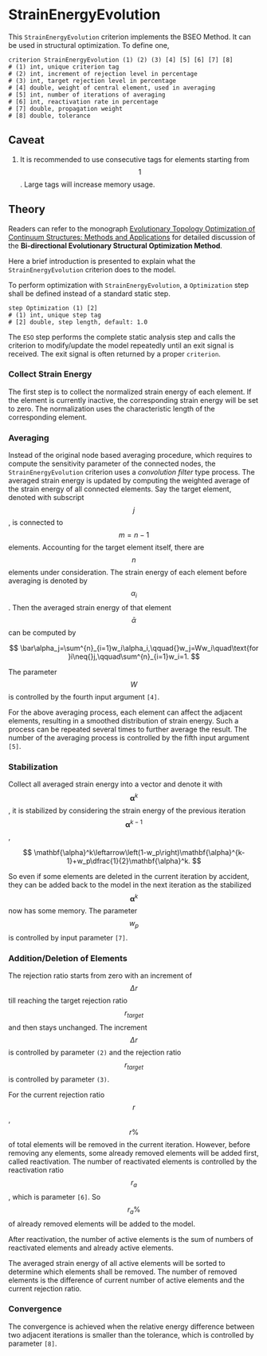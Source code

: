# StrainEnergyEvolution

This `StrainEnergyEvolution` criterion implements the BSEO Method. It can be used in structural optimization. To define
one,

```
criterion StrainEnergyEvolution (1) (2) (3) [4] [5] [6] [7] [8]
# (1) int, unique criterion tag
# (2) int, increment of rejection level in percentage
# (3) int, target rejection level in percentage
# [4] double, weight of central element, used in averaging
# [5] int, number of iterations of averaging
# [6] int, reactivation rate in percentage
# [7] double, propagation weight
# [8] double, tolerance
```

## Caveat

1. It is recommended to use consecutive tags for elements starting from $$1$$. Large tags will increase memory usage.

## Theory

Readers can refer to the
monograph [Evolutionary Topology Optimization of Continuum Structures: Methods and Applications](https://doi.org/10.1002/9780470689486)
for detailed discussion of the **Bi-directional Evolutionary Structural Optimization Method**.

Here a brief introduction is presented to explain what the `StrainEnergyEvolution` criterion does to the model.

To perform optimization with `StrainEnergyEvolution`, a `Optimization` step shall be defined instead of a standard
static step.

```
step Optimization (1) [2]
# (1) int, unique step tag
# [2] double, step length, default: 1.0
```

The `ESO` step performs the complete static analysis step and calls the criterion to modify/update the model repeatedly
until an exit signal is received. The exit signal is often returned by a proper `criterion`.

### Collect Strain Energy

The first step is to collect the normalized strain energy of each element. If the element is currently inactive, the
corresponding strain energy will be set to zero. The normalization uses the characteristic length of the corresponding
element.

### Averaging

Instead of the original node based averaging procedure, which requires to compute the sensitivity parameter of the
connected nodes, the `StrainEnergyEvolution` criterion uses a *convolution filter* type process. The averaged strain
energy is updated by computing the weighted average of the strain energy of all connected elements. Say the target
element, denoted with subscript $$j$$, is connected to $$m=n-1$$ elements. Accounting for the target element itself,
there are $$n$$ elements under consideration. The strain energy of each element before averaging is denoted by
$$\alpha_i$$. Then the averaged strain energy of that element $$\bar\alpha$$ can be computed by

$$
\bar\alpha_j=\sum^{n}_{i=1}w_i\alpha_i,\qquad{}w_j=Ww_i\quad\text{for }i\neq{}j,\qquad\sum^{n}_{i=1}w_i=1.
$$

The parameter $$W$$ is controlled by the fourth input argument `[4]`.

For the above averaging process, each element can affect the adjacent elements, resulting in a smoothed distribution of
strain energy. Such a process can be repeated several times to further average the result. The number of the averaging
process is controlled by the fifth input argument `[5]`.

### Stabilization

Collect all averaged strain energy into a vector and denote it with $$\mathbf{\alpha}^k$$, it is stabilized by
considering the strain energy of the previous iteration $$\mathbf{\alpha}^{k-1}$$,

$$
\mathbf{\alpha}^k\leftarrow\left(1-w_p\right)\mathbf{\alpha}^{k-1}+w_p\dfrac{1}{2}\mathbf{\alpha}^k.
$$

So even if some elements are deleted in the current iteration by accident, they can be added back to the model in the
next iteration as the stabilized $$\mathbf{\alpha}^k$$ now has some memory. The parameter $$w_p$$ is controlled by input
parameter `[7]`.

### Addition/Deletion of Elements

The rejection ratio starts from zero with an increment of $$\Delta{}r$$ till reaching the target rejection ratio $$r_
{target}$$ and then stays unchanged. The increment $$\Delta{}r$$ is controlled by parameter `(2)` and the rejection
ratio $$r_{target}$$ is controlled by parameter `(3)`.

For the current rejection ratio $$r$$, $$r\%$$ of total elements will be removed in the current iteration. However,
before removing any elements, some already removed elements will be added first, called reactivation. The number of
reactivated elements is controlled by the reactivation ratio $$r_a$$, which is parameter `[6]`. So $$r_a\%$$ of already
removed elements will be added to the model.

After reactivation, the number of active elements is the sum of numbers of reactivated elements and already active
elements.

The averaged strain energy of all active elements will be sorted to determine which elements shall be removed. The
number of removed elements is the difference of current number of active elements and the current rejection ratio.

### Convergence

The convergence is achieved when the relative energy difference between two adjacent iterations is smaller than the
tolerance, which is controlled by parameter `[8]`.